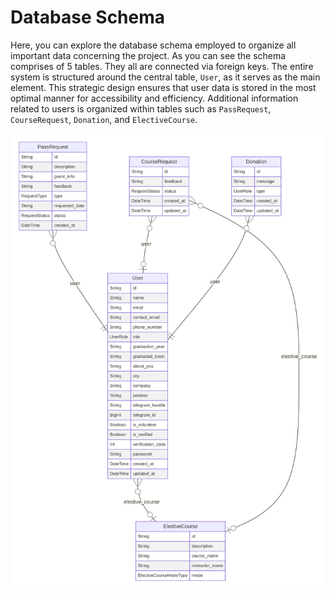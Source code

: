 # Database Schema

Here, you can explore the database schema employed to organize all important data concerning the project. As you can see the schema comprises of 5 tables. They all are connected via foreign keys. The entire system is structured around the central table, `User`, as it serves as the main element. This strategic design ensures that user data is stored in the most optimal manner for accessibility and efficiency. Additional information related to users is organized within tables such as `PassRequest`, `CourseRequest`, `Donation`, and `ElectiveCourse`.

![db_schema](prisma-erd.svg)